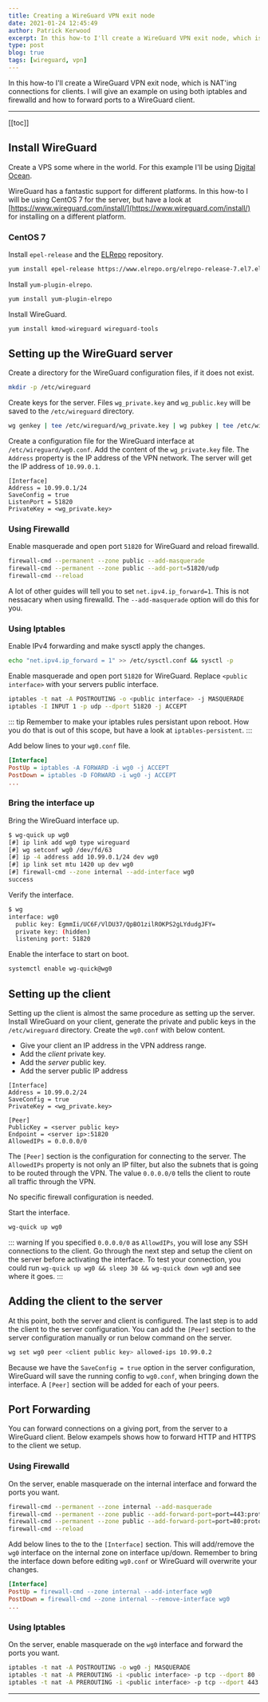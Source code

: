 ```yaml
---
title: Creating a WireGuard VPN exit node
date: 2021-01-24 12:45:49
author: Patrick Kerwood
excerpt: In this how-to I'll create a WireGuard VPN exit node, which is NAT'ing connections for clients. I will give an example on using both iptables and firewalld and how to forward ports to a WireGuard client.
type: post
blog: true
tags: [wireguard, vpn]
---
```

In this how-to I'll create a WireGuard VPN exit node, which is NAT'ing connections for clients. I will give an example on using both iptables and firewalld and how to forward ports to a WireGuard client.

--- 

[[toc]]

## Install WireGuard
Create a VPS some where in the world. For this example I'll be using [Digital Ocean](https://www.digitalocean.com/).

WireGuard has a fantastic support for different platforms. In this how-to I will be using CentOS 7 for the server, but have a look at [https://www.wireguard.com/install/](https://www.wireguard.com/install/) for installing on a different platform. 

### CentOS 7
Install `epel-release` and the [ELRepo](http://elrepo.org/tiki/HomePage) repository.
```sh
yum install epel-release https://www.elrepo.org/elrepo-release-7.el7.elrepo.noarch.rpm
```

Install `yum-plugin-elrepo`.
```sh
yum install yum-plugin-elrepo
```

Install WireGuard.
```sh
yum install kmod-wireguard wireguard-tools
```

## Setting up the WireGuard server
Create a directory for the WireGuard configuration files, if it does not exist.
```sh
mkdir -p /etc/wireguard
```

Create keys for the server. Files `wg_private.key` and `wg_public.key` will be saved to the `/etc/wireguard` directory.
```sh
wg genkey | tee /etc/wireguard/wg_private.key | wg pubkey | tee /etc/wireguard/wg_public.key
```
Create a configuration file for the WireGuard interface at `/etc/wireguard/wg0.conf`. Add the content of the `wg_private.key` file. The `Address` property is the IP address of the VPN network. The server will get the IP address of `10.99.0.1`.
```ini{2,7}
[Interface]
Address = 10.99.0.1/24
SaveConfig = true
ListenPort = 51820
PrivateKey = <wg_private.key>
```

### Using Firewalld

Enable masquerade and open port `51820` for WireGuard and reload firewalld.
```sh
firewall-cmd --permanent --zone public --add-masquerade
firewall-cmd --permanent --zone public --add-port=51820/udp
firewall-cmd --reload
```

A lot of other guides will tell you to set `net.ipv4.ip_forward=1`. This is not nessacary when using firewalld. The `--add-masquerade` option will do this for you.


### Using Iptables

Enable IPv4 forwarding and make sysctl apply the changes.
```sh
echo "net.ipv4.ip_forward = 1" >> /etc/sysctl.conf && sysctl -p
```

Enable masquerade and open port `51820` for WireGuard. Replace `<public interface>` with your servers public interface.
```sh
iptables -t nat -A POSTROUTING -o <public interface> -j MASQUERADE
iptables -I INPUT 1 -p udp --dport 51820 -j ACCEPT
```

::: tip
Remember to make your iptables rules persistant upon reboot. How you do that is out of this scope, but have a look at `iptables-persistent`.
:::

Add below lines to your `wg0.conf` file.
```ini
[Interface]
PostUp = iptables -A FORWARD -i wg0 -j ACCEPT
PostDown = iptables -D FORWARD -i wg0 -j ACCEPT
...
```

### Bring the interface up

Bring the WireGuard interface up.
```sh
$ wg-quick up wg0
[#] ip link add wg0 type wireguard
[#] wg setconf wg0 /dev/fd/63
[#] ip -4 address add 10.99.0.1/24 dev wg0
[#] ip link set mtu 1420 up dev wg0
[#] firewall-cmd --zone internal --add-interface wg0
success
```

Verify the interface.
```sh
$ wg
interface: wg0
  public key: EgmmIi/UC6F/VlDU37/QpBO1zilROKPS2gLYdudgJFY=
  private key: (hidden)
  listening port: 51820
```

Enable the interface to start on boot.
```sh
systemctl enable wg-quick@wg0
```


## Setting up the client

Setting up the client is almost the same procedure as setting up the server. Install WireGuard on your client, generate the private and public keys in the `/etc/wireguard` directory. Create the `wg0.conf` with below content.

- Give your client an IP address in the VPN address range.
- Add the *client* private key.
- Add the *server* public key.
- Add the server public IP address

```ini{2,4,7,8}
[Interface]
Address = 10.99.0.2/24
SaveConfig = true
PrivateKey = <wg_private.key>

[Peer]
PublicKey = <server public key>
Endpoint = <server ip>:51820
AllowedIPs = 0.0.0.0/0
```
The `[Peer]` section is the configuration for connecting to the server. The `AllowedIPs` property is not only an IP filter, but also the subnets that is going to be routed through the VPN. The value `0.0.0.0/0` tells the client to route all traffic through the VPN.

No specific firewall configuration is needed.

Start the interface. 
```sh
wg-quick up wg0
```
::: warning
If you specified `0.0.0.0/0` as `AllowdIPs`, you will lose any SSH connections to the client. Go through the next step and setup the client on the server before activating the interface. To test your connection, you could run `wg-quick up wg0 && sleep 30 && wg-quick down wg0` and see where it goes.
:::

## Adding the client to the server

At this point, both the server and client is configured. The last step is to add the client to the server configuration. You can add the `[Peer]` section to the server configuration manually or run below command on the server.
```sh
wg set wg0 peer <client public key> allowed-ips 10.99.0.2
```

Because we have the `SaveConfig = true` option in the server configuration, WireGuard will save the running config to `wg0.conf`, when bringing down the interface. A `[Peer]` section will be added for each of your peers.


## Port Forwarding

You can forward connections on a giving port, from the server to a WireGuard client. Below exampels shows how to forward HTTP and HTTPS to the client we setup.
### Using Firewalld

On the server, enable masquerade on the internal interface and forward the ports you want. 
```sh
firewall-cmd --permanent --zone internal --add-masquerade
firewall-cmd --permanent --zone public --add-forward-port=port=443:proto=tcp:toport=443:toaddr=10.99.0.2
firewall-cmd --permanent --zone public --add-forward-port=port=80:proto=tcp:toport=80:toaddr=10.99.0.2
firewall-cmd --reload
```

Add below lines to the to the `[Interface]` section. This will add/remove the `wg0` interface on the internal zone on interface up/down. Remember to bring the interface down before editing `wg0.conf` or WireGuard will overwrite your changes.
```ini
[Interface]
PostUp = firewall-cmd --zone internal --add-interface wg0
PostDown = firewall-cmd --zone internal --remove-interface wg0
...
```
### Using Iptables

On the server, enable masquerade on the `wg0` interface and forward the ports you want.
```sh
iptables -t nat -A POSTROUTING -o wg0 -j MASQUERADE
iptables -t nat -A PREROUTING -i <public interface> -p tcp --dport 80 -j DNAT --to-destination 10.99.0.2
iptables -t nat -A PREROUTING -i <public interface> -p tcp --dport 443 -j DNAT --to-destination 10.99.0.2
```
---
